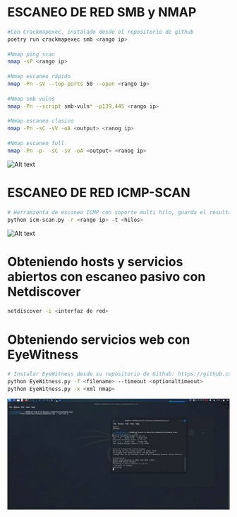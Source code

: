 # ESCANEO DE RED SMB y NMAP

```Bash
#Con Crackmapexec, instalado desde el repositorio de github
poetry run crackmapexec smb <rango ip>

#Nmap ping scan
nmap -sP <rango ip>

#Nmap escaneo rápido
nmap -Pn -sV --top-ports 50 --open <rango ip>

#Nmap smb vulns
nmap -Pn --script smb-vuln* -p139,445 <rango ip>

#Nmap escaneo clasico
nmap -Pn -sC -sV -oA <output> <ranog ip>

#Nmap escaneo full
nmap -Pn -p- -sC -sV -oA <output> <ranog ip>
```

![Alt text](https://github.com/jor6PS/ad-from-0-to-Hero/blob/master/no_credentials/scan_network/vid.gif?raw=true "Escaneando la red con crackma y Nmap")

# ESCANEO DE RED ICMP-SCAN

```Bash
# Herramienta de escaneo ICMP con soporte multi hilo, guarda el resultao en un txt
python icm-scan.py -r <rango ip> -t <hilos>
```

![Alt text](https://github.com/jor6PS/ad-from-0-to-Hero/blob/master/no_credentials/scan_network/vid2.gif?raw=true "Escaneando la red con icmp-scan")

# Obteniendo hosts y servicios abiertos con escaneo pasivo con Netdiscover

```Bash
netdiscover -i <interfaz de red>
```

# Obteniendo servicios web con EyeWitness

```Bash
# Instalar EyeWitness desde su repositorio de Github: https://github.com/RedSiege/EyeWitness
python EyeWitness.py -f <filename> --timeout <optionaltimeout>
python EyeWitness.py -x <xml nmap>
```
![Alt text](https://github.com/jor6PS/ad-from-0-to-Hero/blob/master/no_credentials/scan_network/vid3.gif?raw=true "EyeWitness")
